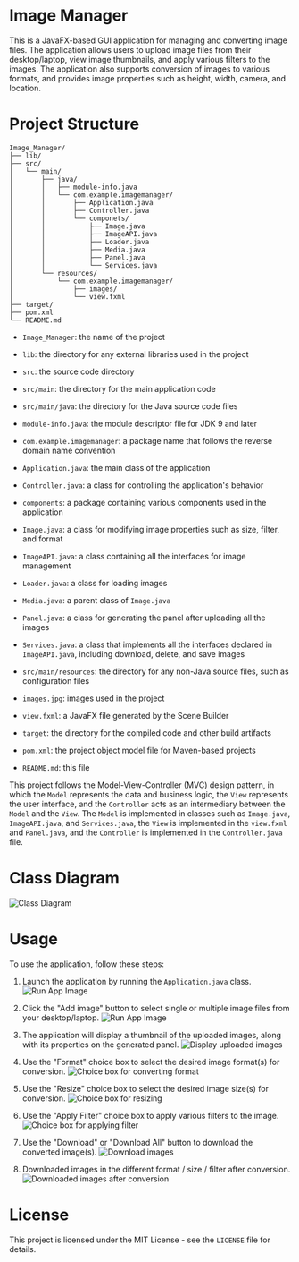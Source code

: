 # Image Manager

This is a JavaFX-based GUI application for managing and converting image files. The application allows users to upload image files from their desktop/laptop, view image thumbnails, and apply various filters to the images. The application also supports conversion of images to various formats, and provides image properties such as height, width, camera, and location.

# Project Structure

```
Image_Manager/
├── lib/
├── src/
│   └── main/
│       ├── java/
│       │   ├── module-info.java
│       │   └── com.example.imagemanager/
│       │       ├── Application.java
│       │       ├── Controller.java
│       │       └── componets/
│       │           ├── Image.java
│       │           ├── ImageAPI.java
│       │           ├── Loader.java
│       │           ├── Media.java
│       │           ├── Panel.java
│       │           └── Services.java
│       └── resources/
│           └── com.example.imagemanager/
│               ├── images/
│               └── view.fxml
├── target/
├── pom.xml
└── README.md
```

- `Image_Manager`: the name of the project

- `lib`: the directory for any external libraries used in the project

- `src`: the source code directory

- `src/main`: the directory for the main application code

- `src/main/java`: the directory for the Java source code files

- `module-info.java`: the module descriptor file for JDK 9 and later

- `com.example.imagemanager`: a package name that follows the reverse domain name convention

- `Application.java`: the main class of the application

- `Controller.java`: a class for controlling the application's behavior

- `components`: a package containing various components used in the application

- `Image.java`: a class for modifying image properties such as size, filter, and format

- `ImageAPI.java`: a class containing all the interfaces for image management

- `Loader.java`: a class for loading images

- `Media.java`: a parent class of `Image.java`

- `Panel.java`: a class for generating the panel after uploading all the images

- `Services.java`: a class that implements all the interfaces declared in `ImageAPI.java`, including download, delete, and save images

- `src/main/resources`: the directory for any non-Java source files, such as configuration files

- `images.jpg`: images used in the project

- `view.fxml`: a JavaFX file generated by the Scene Builder

- `target`: the directory for the compiled code and other build artifacts

- `pom.xml`: the project object model file for Maven-based projects

- `README.md`: this file

This project follows the Model-View-Controller (MVC) design pattern, in which the `Model` represents the data and business logic, the `View` represents the user interface, and the `Controller` acts as an intermediary between the `Model` and the `View`. The `Model` is implemented in classes such as `Image.java`, `ImageAPI.java`, and `Services.java`, the `View` is implemented in the `view.fxml` and `Panel.java`, and the `Controller` is implemented in the `Controller.java` file.

# Class Diagram
![Class Diagram](src/main/resources/com/example/imagemanager/images/UML.png "Class Diagram")
<br>

# Usage

To use the application, follow these steps:

1. Launch the application by running the `Application.java` class.
   ![Run App Image](src/main/resources/com/example/imagemanager/images/01.png "Application UI")
   <br>

2. Click the "Add image" button to select single or multiple image files from your desktop/laptop.
   ![Run App Image](src/main/resources/com/example/imagemanager/images/02.png "Application UI")
   <br>

3. The application will display a thumbnail of the uploaded images, along with its properties on the generated panel.
   ![Display uploaded images](src/main/resources/com/example/imagemanager/images/03.png "Display uploaded images")
   <br>

4. Use the "Format" choice box to select the desired image format(s) for conversion.
   ![Choice box for converting format](src/main/resources/com/example/imagemanager/images/04.png "Choice box for converting format")
   <br>

5. Use the "Resize" choice box to select the desired image size(s) for conversion.
   ![Choice box for resizing](src/main/resources/com/example/imagemanager/images/05.png "Choice box for resizing")
   <br>

6. Use the "Apply Filter" choice box to apply various filters to the image.
   ![Choice box for applying filter](src/main/resources/com/example/imagemanager/images/06.png "Choice box for applying filter")
   <br>

7. Use the "Download" or "Download All" button to download the converted image(s).
   ![Download images](src/main/resources/com/example/imagemanager/images/07.png "Download images")
   <br>

8. Downloaded images in the different format / size / filter after conversion.
   ![Downloaded images after conversion](src/main/resources/com/example/imagemanager/images/08.png "Downloaded images after conversion")
   <br>

# License

This project is licensed under the MIT License - see the `LICENSE` file for details.
